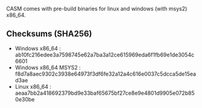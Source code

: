CASM comes with pre-build binaries for linux and windows (with msys2) x86_64.

## Checksums (SHA256)
- Windows x86_64       : ab10fc216edee3a7598745e62a7ba3a12ce615969eda6f1fb69e1de3054c6601
- Windows x86_64 MSYS2 : f8d7a8aec9302c3938e64973f3df6fe32a12a4c616e0037c5dcca5de15ead3ae
- Linux x86_64         : aeaa7bb2a418692379bd9e33baf65675bf27ce8e9e4801d9905e072b850e30be